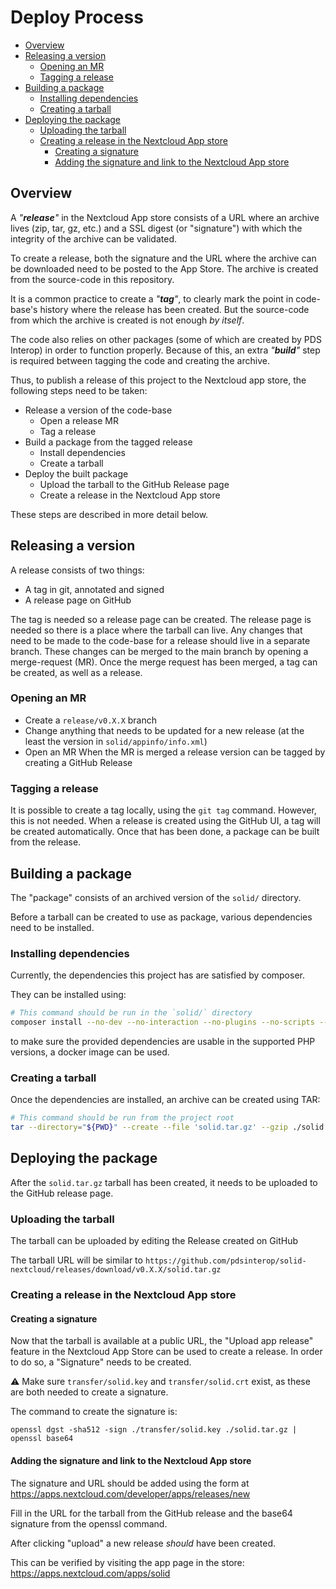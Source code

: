 # Deploy Process

<!-- toc -->

- [Overview](#overview)
- [Releasing a version](#releasing-a-version)
  - [Opening an MR](#opening-an-mr)
  - [Tagging a release](#tagging-a-release)
- [Building a package](#building-a-package)
  - [Installing dependencies](#installing-dependencies)
  - [Creating a tarball](#creating-a-tarball)
- [Deploying the package](#deploying-the-package)
  - [Uploading the tarball](#uploading-the-tarball)
  - [Creating a release in the Nextcloud App store](#creating-a-release-in-the-nextcloud-app-store)
    - [Creating a signature](#creating-a-signature)
    - [Adding the signature and link to the Nextcloud App store](#adding-the-signature-and-link-to-the-nextcloud-app-store)

<!-- tocstop -->

## Overview

A _"**release**"_ in the Nextcloud App store consists of a URL where an archive lives (zip, tar, gz, etc.) and a SSL digest (or "signature") with which the integrity of the archive can be validated.

To create a release, both the signature and the URL where the archive can be downloaded need to be posted to the App Store.
The archive is created from the source-code in this repository.

It is a common practice to create a _"**tag**"_, to clearly mark the point in code-base's history where the release has been created.
But the source-code from which the archive is created is not enough _by itself_.

The code also relies on other packages (some of which are created by PDS Interop) in order to function properly.
Because of this, an extra _"**build**"_ step is required between tagging the code and creating the archive.

Thus, to publish a release of this project to the Nextcloud app store, the following steps need to be taken:

- Release a version of the code-base
  - Open a release MR
  - Tag a release
- Build a package from the tagged release
  - Install dependencies
  - Create a tarball
- Deploy the built package
  - Upload the tarball to the GitHub Release page
  - Create a release in the Nextcloud App store

These steps are described in more detail below.

## Releasing a version

A release consists of two things:

- A tag in git, annotated and signed
- A release page on GitHub

The tag is needed so a release page can be created. The release page is needed so there is a place where the tarball can live.
Any changes that need to be made to the code-base for a release should live in a separate branch.
These changes can be merged to the main branch by opening a merge-request (MR).
Once the merge request has been merged, a tag can be created, as well as a release.

### Opening an MR

- Create a `release/v0.X.X` branch
- Change anything that needs to be updated for a new release (at the least the version in `solid/appinfo/info.xml`)
- Open an MR
When the MR is merged a release version can be tagged by creating a GitHub Release

### Tagging a release

It is possible to create a tag locally, using the `git tag` command.
However, this is not needed. When a release is created using the GitHub UI, a tag will be created automatically.
Once that has been done, a package can be built from the release.

## Building a package

The "package" consists of an archived version of the `solid/` directory.

Before a tarball can be created to use as package, various dependencies need to be installed.

### Installing dependencies

Currently, the dependencies this project has are satisfied by composer.

They can be installed using:

```sh
# This command should be run in the `solid/` directory
composer install --no-dev --no-interaction --no-plugins --no-scripts --prefer-dist
```

to make sure the provided dependencies are usable in the supported PHP versions, a docker image can be used.

### Creating a tarball

Once the dependencies are installed, an archive can be created using TAR:

```sh
# This command should be run from the project root
tar --directory="${PWD}" --create --file 'solid.tar.gz' --gzip ./solid
```

## Deploying the package

After the `solid.tar.gz` tarball has been created, it needs to be uploaded to the GitHub release page.

### Uploading the tarball

The tarball can be uploaded by editing the Release created on GitHub

The tarball URL will be similar to `https://github.com/pdsinterop/solid-nextcloud/releases/download/v0.X.X/solid.tar.gz`

### Creating a release in the Nextcloud App store

#### Creating a signature

Now that the tarball is available at a public URL, the "Upload app release" feature in the Nextcloud App Store can be used to create a release. In order to do so, a "Signature" needs to be created.

⚠ Make sure `transfer/solid.key` and `transfer/solid.crt` exist, as these are both needed to create a signature.

The command to create the signature is:

```
openssl dgst -sha512 -sign ./transfer/solid.key ./solid.tar.gz | openssl base64
```

#### Adding the signature and link to the Nextcloud App store

The signature and URL should be added using the form at https://apps.nextcloud.com/developer/apps/releases/new

Fill in the URL for the tarball from the GitHub release and the base64 signature from the openssl command.

After clicking "upload" a new release _should_ have been created.

This can be verified by visiting the app page in the store: https://apps.nextcloud.com/apps/solid
